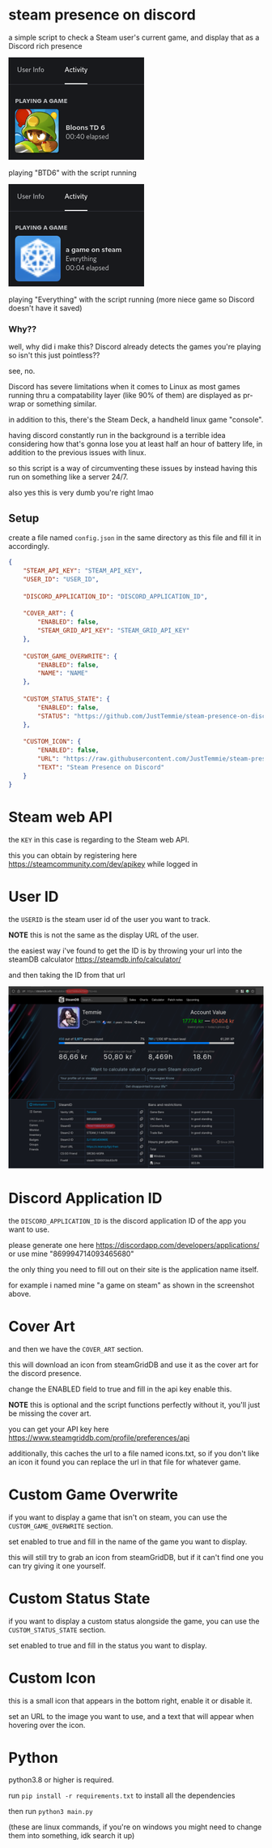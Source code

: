 # steam presence on discord

a simple script to check a Steam user's current game, and display that as a Discord rich presence

![ExampleImage1](readmeimages/example1.png)

playing "BTD6" with the script running 

![ExampleImage2](readmeimages/example2.png)

playing "Everything" with the script running (more niece game so Discord doesn't have it saved)

### Why??
well, why did i make this? Discord already detects the games you're playing so isn't this just pointless??

see, no.

Discord has severe limitations when it comes to Linux as most games running thru a compatability layer (like 90% of them) are displayed as pr-wrap or something similar.

in addition to this, there's the Steam Deck, a handheld linux game "console".

having discord constantly run in the background is a terrible idea considering how that's gonna lose you at least half an hour of battery life, in addition to the previous issues with linux.

so this script is a way of circumventing these issues by instead having this run on something like a server 24/7.

also yes this is very dumb you're right lmao

## Setup
create a file named `config.json` in the same directory as this file and fill it in accordingly.
 
```json
{
    "STEAM_API_KEY": "STEAM_API_KEY",
    "USER_ID": "USER_ID",

    "DISCORD_APPLICATION_ID": "DISCORD_APPLICATION_ID",

    "COVER_ART": {
        "ENABLED": false,
        "STEAM_GRID_API_KEY": "STEAM_GRID_API_KEY"
    },

    "CUSTOM_GAME_OVERWRITE": {
        "ENABLED": false,
        "NAME": "NAME"
    },

    "CUSTOM_STATUS_STATE": {
        "ENABLED": false,
        "STATUS": "https://github.com/JustTemmie/steam-presence-on-discord"
    },

    "CUSTOM_ICON": {
        "ENABLED": false,
        "URL": "https://raw.githubusercontent.com/JustTemmie/steam-presence-on-discord/main/readmeimages/defaulticon.png",
        "TEXT": "Steam Presence on Discord"
    }
}
```
# Steam web API
the `KEY` in this case is regarding to the Steam web API.

this you can obtain by registering here https://steamcommunity.com/dev/apikey while logged in

# User ID
the `USERID` is the steam user id of the user you want to track.

**NOTE** this is not the same as the display URL of the user.

the easiest way i've found to get the ID is by throwing your url into the steamDB calculator https://steamdb.info/calculator/

and then taking the ID from that url

![ExampleImage](readmeimages/steamDB.png)

# Discord Application ID
the `DISCORD_APPLICATION_ID` is the discord application ID of the app you want to use.

please generate one here https://discordapp.com/developers/applications/ or use mine "869994714093465680"

the only thing you need to fill out on their site is the application name itself.

for example i named mine "a game on steam" as shown in the screenshot above.

# Cover Art
and then we have the `COVER_ART` section.

this will download an icon from steamGridDB and use it as the cover art for the discord presence.

change the ENABLED field to true and fill in the api key enable this.

**NOTE** this is optional and the script functions perfectly without it, you'll just be missing the cover art.

you can get your API key here https://www.steamgriddb.com/profile/preferences/api

additionally, this caches the url to a file named icons.txt, so if you don't like an icon it found you can replace the url in that file for whatever game.

# Custom Game Overwrite
if you want to display a game that isn't on steam, you can use the `CUSTOM_GAME_OVERWRITE` section.

set enabled to true and fill in the name of the game you want to display.

this will still try to grab an icon from steamGridDB, but if it can't find one you can try giving it one yourself.

# Custom Status State
if you want to display a custom status alongside the game, you can use the `CUSTOM_STATUS_STATE` section.

set enabled to true and fill in the status you want to display.

# Custom Icon
this is a small icon that appears in the bottom right, enable it or disable it.

set an URL to the image you want to use, and a text that will appear when hovering over the icon.
# Python
python3.8 or higher is required.

run `pip install -r requirements.txt` to install all the dependencies

then run `python3 main.py`

(these are linux commands, if you're on windows you might need to change them into something, idk search it up)